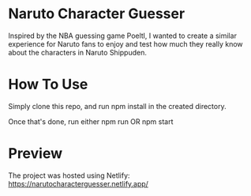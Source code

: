 # Naruto Character Guesser
Inspired by the NBA guessing game Poeltl, I wanted to create a similar experience for Naruto fans to enjoy and test how much they really know about the characters in Naruto Shippuden. 

# How To Use
Simply clone this repo, and run npm install in the created directory.

Once that's done, run either npm run OR npm start

# Preview
The project was hosted using Netlify: https://narutocharacterguesser.netlify.app/
